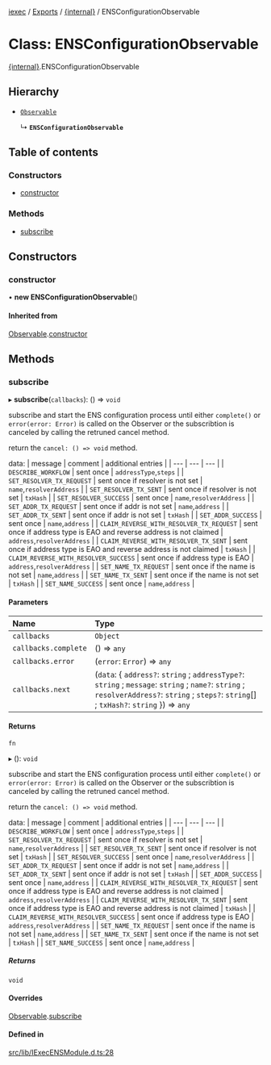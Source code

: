 [iexec](../README.md) / [Exports](../modules.md) / [{internal}](../modules/internal_.md) / ENSConfigurationObservable

# Class: ENSConfigurationObservable

[{internal}](../modules/internal_.md).ENSConfigurationObservable

## Hierarchy

- [`Observable`](internal_.Observable.md)

  ↳ **`ENSConfigurationObservable`**

## Table of contents

### Constructors

- [constructor](internal_.ENSConfigurationObservable.md#constructor)

### Methods

- [subscribe](internal_.ENSConfigurationObservable.md#subscribe)

## Constructors

### constructor

• **new ENSConfigurationObservable**()

#### Inherited from

[Observable](internal_.Observable.md).[constructor](internal_.Observable.md#constructor)

## Methods

### subscribe

▸ **subscribe**(`callbacks`): () => `void`

subscribe and start the ENS configuration process until either `complete()` or `error(error: Error)` is called on the Observer or the subscribtion is canceled by calling the retruned cancel method.

return the `cancel: () => void` method.

data:
| message | comment | additional entries |
| --- | --- | --- |
| `DESCRIBE_WORKFLOW` | sent once | `addressType`,`steps` |
| `SET_RESOLVER_TX_REQUEST` | sent once if resolver is not set | `name`,`resolverAddress` |
| `SET_RESOLVER_TX_SENT` | sent once if resolver is not set | `txHash` |
| `SET_RESOLVER_SUCCESS` | sent once | `name`,`resolverAddress` |
| `SET_ADDR_TX_REQUEST` | sent once if addr is not set | `name`,`address` |
| `SET_ADDR_TX_SENT` | sent once if addr is not set | `txHash` |
| `SET_ADDR_SUCCESS` | sent once | `name`,`address` |
| `CLAIM_REVERSE_WITH_RESOLVER_TX_REQUEST` | sent once if address type is EAO and reverse address is not claimed | `address`,`resolverAddress` |
| `CLAIM_REVERSE_WITH_RESOLVER_TX_SENT` | sent once if address type is EAO and reverse address is not claimed | `txHash` |
| `CLAIM_REVERSE_WITH_RESOLVER_SUCCESS` | sent once if address type is EAO | `address`,`resolverAddress` |
| `SET_NAME_TX_REQUEST` | sent once if the name is not set | `name`,`address` |
| `SET_NAME_TX_SENT` | sent once if the name is not set | `txHash` |
| `SET_NAME_SUCCESS` | sent once | `name`,`address` |

#### Parameters

| Name | Type |
| :------ | :------ |
| `callbacks` | `Object` |
| `callbacks.complete` | () => `any` |
| `callbacks.error` | (`error`: `Error`) => `any` |
| `callbacks.next` | (`data`: { `address?`: `string` ; `addressType?`: `string` ; `message`: `string` ; `name?`: `string` ; `resolverAddress?`: `string` ; `steps?`: `string`[] ; `txHash?`: `string`  }) => `any` |

#### Returns

`fn`

▸ (): `void`

subscribe and start the ENS configuration process until either `complete()` or `error(error: Error)` is called on the Observer or the subscribtion is canceled by calling the retruned cancel method.

return the `cancel: () => void` method.

data:
| message | comment | additional entries |
| --- | --- | --- |
| `DESCRIBE_WORKFLOW` | sent once | `addressType`,`steps` |
| `SET_RESOLVER_TX_REQUEST` | sent once if resolver is not set | `name`,`resolverAddress` |
| `SET_RESOLVER_TX_SENT` | sent once if resolver is not set | `txHash` |
| `SET_RESOLVER_SUCCESS` | sent once | `name`,`resolverAddress` |
| `SET_ADDR_TX_REQUEST` | sent once if addr is not set | `name`,`address` |
| `SET_ADDR_TX_SENT` | sent once if addr is not set | `txHash` |
| `SET_ADDR_SUCCESS` | sent once | `name`,`address` |
| `CLAIM_REVERSE_WITH_RESOLVER_TX_REQUEST` | sent once if address type is EAO and reverse address is not claimed | `address`,`resolverAddress` |
| `CLAIM_REVERSE_WITH_RESOLVER_TX_SENT` | sent once if address type is EAO and reverse address is not claimed | `txHash` |
| `CLAIM_REVERSE_WITH_RESOLVER_SUCCESS` | sent once if address type is EAO | `address`,`resolverAddress` |
| `SET_NAME_TX_REQUEST` | sent once if the name is not set | `name`,`address` |
| `SET_NAME_TX_SENT` | sent once if the name is not set | `txHash` |
| `SET_NAME_SUCCESS` | sent once | `name`,`address` |

##### Returns

`void`

#### Overrides

[Observable](internal_.Observable.md).[subscribe](internal_.Observable.md#subscribe)

#### Defined in

[src/lib/IExecENSModule.d.ts:28](https://github.com/iExecBlockchainComputing/iexec-sdk/blob/29964cf/src/lib/IExecENSModule.d.ts#L28)
